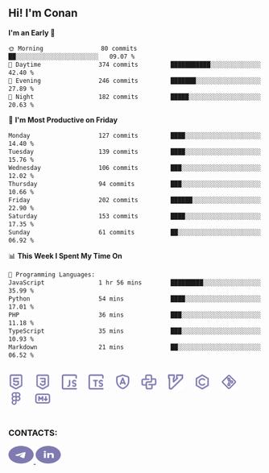 ## Hi! I'm Conan

<!--START_SECTION:waka-->
**I'm an Early 🐤** 

```text
🌞 Morning                80 commits          ██░░░░░░░░░░░░░░░░░░░░░░░   09.07 % 
🌆 Daytime                374 commits         ███████████░░░░░░░░░░░░░░   42.40 % 
🌃 Evening                246 commits         ███████░░░░░░░░░░░░░░░░░░   27.89 % 
🌙 Night                  182 commits         █████░░░░░░░░░░░░░░░░░░░░   20.63 % 
```
📅 **I'm Most Productive on Friday** 

```text
Monday                   127 commits         ████░░░░░░░░░░░░░░░░░░░░░   14.40 % 
Tuesday                  139 commits         ████░░░░░░░░░░░░░░░░░░░░░   15.76 % 
Wednesday                106 commits         ███░░░░░░░░░░░░░░░░░░░░░░   12.02 % 
Thursday                 94 commits          ███░░░░░░░░░░░░░░░░░░░░░░   10.66 % 
Friday                   202 commits         ██████░░░░░░░░░░░░░░░░░░░   22.90 % 
Saturday                 153 commits         ████░░░░░░░░░░░░░░░░░░░░░   17.35 % 
Sunday                   61 commits          ██░░░░░░░░░░░░░░░░░░░░░░░   06.92 % 
```


📊 **This Week I Spent My Time On** 

```text
💬 Programming Languages: 
JavaScript               1 hr 56 mins        █████████░░░░░░░░░░░░░░░░   35.99 % 
Python                   54 mins             ████░░░░░░░░░░░░░░░░░░░░░   17.01 % 
PHP                      36 mins             ███░░░░░░░░░░░░░░░░░░░░░░   11.18 % 
TypeScript               35 mins             ███░░░░░░░░░░░░░░░░░░░░░░   10.93 % 
Markdown                 21 mins             ██░░░░░░░░░░░░░░░░░░░░░░░   06.52 % 
```


<!--END_SECTION:waka-->


<br>

<div align="left">
  <img src="icons/skills/html.svg" height="30" alt="html5"/>
  <img width="15"/>
  <img src="icons/skills/css.svg" height="30" alt="css"/>
    <img width="15"/>
  <img src="icons/skills/javascript.svg" height="30" alt="javascript"/>
  <img width="15"/>
  <img src="icons/skills/typescript.svg" height="30" alt="typescript"/>
  <img width="15"/>
  <img src="icons/skills/angular.svg" height="30" alt="angular"/>
  <img width="15"/>
  <img src="icons/skills/python.svg" height="30" alt="python"/>
  <img width="15"/>
  <img src="icons/skills/vim.svg" height="30" alt="vim"  />
  <img width="15"/>
  <img src="icons/skills/c.svg" height="30" alt="c"/>
  <img width="15"/>
  <img src="icons/skills/git.svg" height="30" alt="git"/>
  <img width="15"/>
  <img src="icons/skills/figma.svg" height="30" alt="figma"/>
  <img width="15"/>
  <img src="icons/skills/markdown.svg" height="30" alt="markdown"/>
</div>

<br>


### CONTACTS:

<div align="left">
  <a href="https://t.me/gkkconan">
    <img src="icons/contacts/telegram.svg" width="50" height="35" alt="telegram"/>
  </a>
  <a href="https://www.linkedin.com/in/gkkconan">
    <img src="icons/contacts/linkedin.svg" width="50" height="35" alt="linkedin"/>
  </a>
</div>
